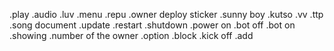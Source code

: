 .play
.audio
.luv
.menu
.repu
.owner
deploy
sticker
.sunny boy
.kutso 
.vv
.ttp
.song
document
.update 
.restart
.shutdown
.power on
.bot off
.bot on
.showing
.number of the owner 
.option
.block
.kick off
.add
